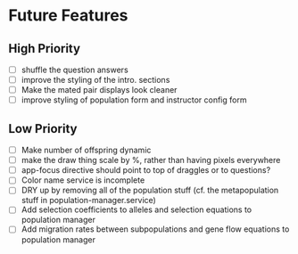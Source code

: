 # Future Features

## High Priority
- [ ] shuffle the question answers
- [ ] improve the styling of the intro. sections
- [ ] Make the mated pair displays look cleaner
- [ ] improve styling of population form and instructor config form

## Low Priority
- [ ] Make number of offspring dynamic
- [ ] make the draw thing scale by %, rather than having pixels everywhere
- [ ] app-focus directive should point to top of draggles or to questions?
- [ ] Color name service is incomplete
- [ ] DRY up by removing all of the population stuff (cf. the metapopulation stuff in population-manager.service)
- [ ] Add selection coefficients to alleles and selection equations to population manager
- [ ] Add migration rates between subpopulations and gene flow equations to population manager
